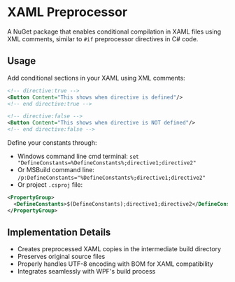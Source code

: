 # XAML Preprocessor

A NuGet package that enables conditional compilation in XAML files using XML comments, similar to `#if` preprocessor directives in C# code.

## Usage

Add conditional sections in your XAML using XML comments:

```xml
<!-- directive:true -->
<Button Content="This shows when directive is defined"/>
<!-- end directive:true -->

<!-- directive:false -->
<Button Content="This shows when directive is NOT defined"/>
<!-- end directive:false -->
```

Define your constants through:

- Windows command line cmd terminal: `set "DefineConstants=%DefineConstants%;directive1;directive2"`
- Or MSBuild command line: `/p:DefineConstants="%DefineConstants%;directive1;directive2"`
- Or project `.csproj` file:

```xml
<PropertyGroup>
  <DefineConstants>$(DefineConstants);directive1;directive2</DefineConstants>
</PropertyGroup>
```

## Implementation Details

- Creates preprocessed XAML copies in the intermediate build directory
- Preserves original source files
- Properly handles UTF-8 encoding with BOM for XAML compatibility
- Integrates seamlessly with WPF's build process
